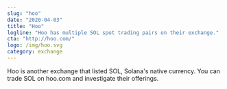 ```yaml
---
slug: "hoo"
date: "2020-04-03"
title: "Hoo"
logline: "Hoo has multiple SOL spot trading pairs on their exchange."
cta: "http://hoo.com/"
logo: /img/hoo.svg
category: exchange
---
```


Hoo is another exchange that listed SOL, Solana's native currency. You can trade SOL on hoo.com and investigate their offerings.
